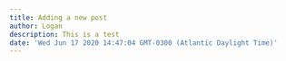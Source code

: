 ```yaml
---
title: Adding a new post
author: Logan
description: This is a test
date: 'Wed Jun 17 2020 14:47:04 GMT-0300 (Atlantic Daylight Time)'
---
```

